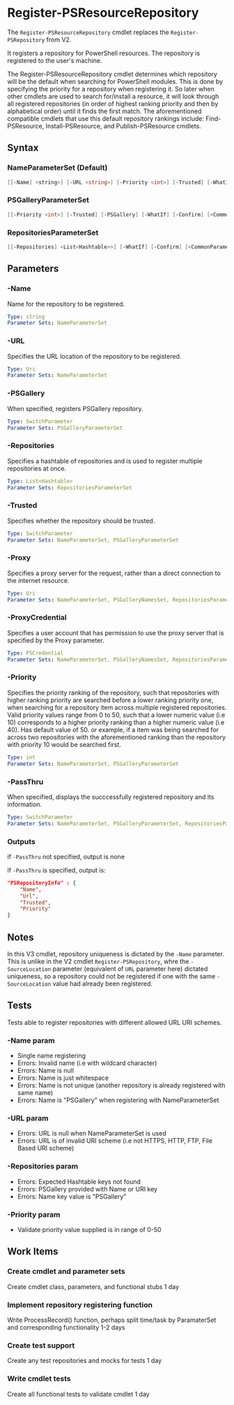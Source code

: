 # Register-PSResourceRepository

The `Register-PSResourceRepository` cmdlet replaces the `Register-PSRepository` from V2.

It registers a repository for PowerShell resources. The repository is registered to the user's machine.

The Register-PSResourceRepository cmdlet determines which repository will be the default when searching for PowerShell modules. This is done by specifying the priority for a repository when registering it. So later when other cmdlets are used to search for/install a resource, it will look through all registered repositories (in order of highest ranking priority and then by alphabetical order) until it finds the first match. The aforementioned compatible cmdlets that use this default repository rankings include: Find-PSResource, Install-PSResource, and Publish-PSResource cmdlets.

## Syntax

### NameParameterSet (Default)
``` PowerShell
[[-Name] <string>] [-URL <string>] [-Priority <int>] [-Trusted] [-WhatIf] [-Confirm] [<CommonParameters>]
```

### PSGalleryParameterSet
``` PowerShell
[[-Priority <int>] [-Trusted] [-PSGallery] [-WhatIf] [-Confirm] [<CommonParameters>]
```

### RepositoriesParameterSet
``` PowerShell
[[-Repositories] <List<Hashtable>>] [-WhatIf] [-Confirm] [<CommonParameters>]
```

## Parameters

### -Name

Name for the repository to be registered.

```yml
Type: string
Parameter Sets: NameParameterSet
```

### -URL

Specifies the URL location of the repository to be registered.

```yml
Type: Uri
Parameter Sets: NameParameterSet
```

### -PSGallery

When specified, registers PSGallery repository.

```yml
Type: SwitchParameter
Parameter Sets: PSGalleryParameterSet
```

### -Repositories

Specifies a hashtable of repositories and is used to register multiple repositories at once.

```yml
Type: List<Hashtable>
Parameter Sets: RepositoriesParameterSet
```

### -Trusted

Specifies whether the repository should be trusted.

```yml
Type: SwitchParameter
Parameter Sets: NameParameterSet, PSGalleryParameterSet
```

### -Proxy

Specifies a proxy server for the request, rather than a direct connection to the internet resource.

```yml
Type: Uri
Parameter Sets: NameParameterSet, PSGalleryNamesSet, RepositoriesParameterSet or (All)
```

### -ProxyCredential

Specifies a user account that has permission to use the proxy server that is specified by the Proxy parameter.

```yml
Type: PSCredential
Parameter Sets: NameParameterSet, PSGalleryNamesSet, RepositoriesParameterSet or (All)
```

### -Priority

Specifies the priority ranking of the repository, such that repositories with higher ranking priority are searched before a lower ranking priority one, when searching for a repository item across multiple registered repositories. Valid priority values range from 0 to 50, such that a lower numeric value (i.e 10) corresponds to a higher priority ranking than a higher numeric value (i.e 40). Has default value of 50. or example, if a item was being searched for across two repositories with the aforementioned ranking than the repository with priority 10 would be searched first.

```yml
Type: int
Parameter Sets: NameParameterSet, PSGalleryParameterSet
```

### -PassThru

When specified, displays the succcessfully registered repository and its information.

```yml
Type: SwitchParameter
Parameter Sets: NameParameterSet, PSGalleryParameterSet, RepositoriesParameterSet
```

### Outputs

if `-PassThru` not specified, output is none

if `-PassThru` is specified, output is:

```json
"PSRepositoryInfo" : {
    "Name",
    "Url",
    "Trusted",
    "Priority"
}
```

## Notes

In this V3 cmdlet, repository uniqueness is dictated by the `-Name` parameter. This is unlike in the V2 cmdlet `Register-PSRepository`, whre the `-SourceLocation` parameter (equivalent of `URL` parameter here) dictated uniqueness, so a repository could not be registered if one with the same `-SourceLocation` value had already been registered.

## Tests

Tests able to register repositories with different allowed URL URI schemes.

### -Name param

- Single name registering
- Errors: Invalid name (i.e with wildcard character)
- Errors: Name is null
- Errors: Name is just whitespace
- Errors: Name is not unique (another repository is already registered with same name)
- Errors: Name is "PSGallery" when registering with NameParameterSet

### -URL param

- Errors: URL is null when NameParameterSet is used
- Errors: URL is of invalid URI scheme (i.e not HTTPS, HTTP, FTP, File Based URI scheme)

### -Repositories param

- Errors: Expected Hashtable keys not found
- Errors: PSGallery provided with Name or URI key
- Errors: Name key value is "PSGallery"

### -Priority param

- Validate priority value supplied is in range of 0-50

## Work Items

### Create cmdlet and parameter sets

Create cmdlet class, parameters, and functional stubs
1 day

### Implement repository registering function

Write ProcessRecord() function, perhaps split time/task by ParamaterSet and corresponding functionality
1-2 days

### Create test support

Create any test repositories and mocks for tests
1 day

### Write cmdlet tests

Create all functional tests to validate cmdlet
1 day
